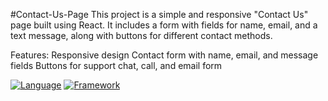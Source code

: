 #Contact-Us-Page
This project is a simple and responsive "Contact Us" page built using React. It includes a form with fields for name, email, and a text message, along with buttons for different contact methods.

Features:
Responsive design
Contact form with name, email, and message fields
Buttons for support chat, call, and email form

[![Language](https://img.shields.io/badge/language-JavaScript-yellow.svg)](https://www.javascript.com/)
[![Framework](https://img.shields.io/badge/framework-React-blue.svg)](https://reactjs.org/)
